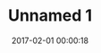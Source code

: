 ---
layout: post
title: Unnamed 1
description:
date: 2017-02-01 00:00:18
imageUrl: https://imgs.snorv.art/imgs/2017/02/name-unknown-1.jpg
---